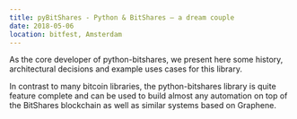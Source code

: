 ```yaml
---
title: pyBitShares - Python & BitShares – a dream couple
date: 2018-05-06
location: bitfest, Amsterdam
---
```


As the core developer of python-bitshares, we present here some history,
architectural decisions and example uses cases for this library.

In contrast to many bitcoin libraries, the python-bitshares library is quite
feature complete and can be used to build almost any automation on top of the
BitShares blockchain as well as similar systems based on Graphene.
